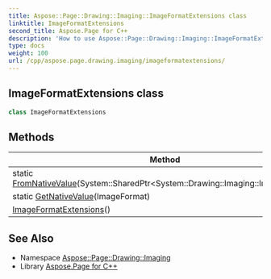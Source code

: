 ```yaml
---
title: Aspose::Page::Drawing::Imaging::ImageFormatExtensions class
linktitle: ImageFormatExtensions
second_title: Aspose.Page for C++
description: 'How to use Aspose::Page::Drawing::Imaging::ImageFormatExtensions class in C++.'
type: docs
weight: 100
url: /cpp/aspose.page.drawing.imaging/imageformatextensions/
---
```

## ImageFormatExtensions class




```cpp
class ImageFormatExtensions
```

## Methods

| Method | Description |
| --- | --- |
| static [FromNativeValue](./fromnativevalue/)(System::SharedPtr\<System::Drawing::Imaging::ImageFormat\>) |  |
| static [GetNativeValue](./getnativevalue/)(ImageFormat) |  |
| [ImageFormatExtensions](./imageformatextensions/)() |  |
## See Also

* Namespace [Aspose::Page::Drawing::Imaging](../)
* Library [Aspose.Page for C++](../../)
